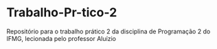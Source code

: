 # Trabalho-Pr-tico-2
Repositório para o trabalho prático 2 da disciplina de Programação 2 do IFMG, lecionada pelo professor Aluízio
